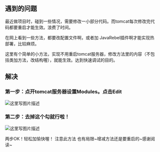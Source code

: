 ## 遇到的问题
最近做项目时，碰到一些情况，需要修改一小部分代码。而tomcat每次修改完代码都要重启才能生效。浪费了时间。

在网上看到一些方法，都要改配置文件啊，或者加 JavaRebel插件啊才能实现热部署，比较麻烦。

这里有个简单的小方法，实现不用重启tomcat服务器，修改方法里的内容（不包括类加方法，改结构喔），就能生效。达到快速调试的目的。

## 解决

### 第一步：点开tomcat服务器设置Modules。点击Edit
![这里写图片描述](http://img.blog.csdn.net/20160701150104341)
### 第二步：去掉这个勾就行啦！
![这里写图片描述](http://img.blog.csdn.net/20160701150118576)

两步OK！轻松加愉快喔！
注意此方法 也有局限~增减方法还是要重启的~感谢阅读~

